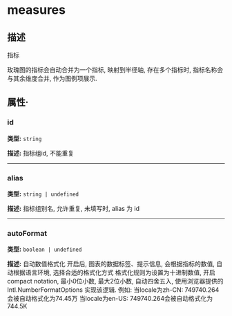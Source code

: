 # measures
## 描述
指标

玫瑰图的指标会自动合并为一个指标, 映射到半径轴, 存在多个指标时, 指标名称会与其余维度合并, 作为图例项展示.


## 属性·

### id

**类型:** `string`

**描述:**
指标组id, 不能重复

---

### alias

**类型:** `string | undefined`

**描述:**
指标组别名, 允许重复, 未填写时, alias 为 id

---

### autoFormat

**类型:** `boolean | undefined`

**描述:**
自动数值格式化
开启后, 图表的数据标签、提示信息, 会根据指标的数值, 自动根据语言环境, 选择合适的格式化方式
格式化规则为设置为十进制数值, 开启compact notation, 最小0位小数, 最大2位小数, 自动四舍五入, 使用浏览器提供的 Intl.NumberFormatOptions 实现该逻辑.
例如:
当locale为zh-CN: 749740.264会被自动格式化为74.45万
当locale为en-US: 749740.264会被自动格式化为744.5K